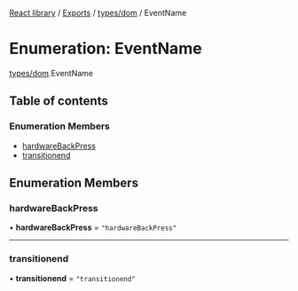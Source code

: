 [React library](../index.md) / [Exports](../modules.md) / [types/dom](../modules/types_dom.md) / EventName

# Enumeration: EventName

[types/dom](../modules/types_dom.md).EventName

## Table of contents

### Enumeration Members

- [hardwareBackPress](types_dom.EventName.md#hardwarebackpress)
- [transitionend](types_dom.EventName.md#transitionend)

## Enumeration Members

### hardwareBackPress

• **hardwareBackPress** = ``"hardwareBackPress"``

___

### transitionend

• **transitionend** = ``"transitionend"``
